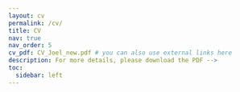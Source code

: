 ```yaml
---
layout: cv
permalink: /cv/
title: CV
nav: true
nav_order: 5
cv_pdf: CV_Joel_new.pdf # you can also use external links here
description: For more details, please download the PDF -->
toc:
  sidebar: left
---
```

